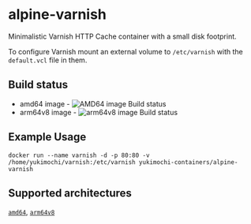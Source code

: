 # alpine-varnish
Minimalistic Varnish HTTP Cache container with a small disk footprint.

To configure Varnish mount an external volume to `/etc/varnish` with the
`default.vcl` file in them.

## Build status

- amd64 image - ![AMD64 image Build status](https://img.shields.io/docker/build/yukimochi/alpine-varnish.svg)
- arm64v8 image - ![arm64v8 image Build status](https://ci.yukimochi.com/api/badges/yukimochi-containers/alpine-varnish/status.svg?branch=master)

## Example Usage

````
docker run --name varnish -d -p 80:80 -v /home/yukimochi/varnish:/etc/varnish yukimochi-containers/alpine-varnish
````

## Supported architectures
[`amd64`](https://github.com/yukimochi-containers/alpine-varnish/blob/master/Dockerfile), [`arm64v8`](https://github.com/yukimochi-containers/alpine-varnish/blob/master/Dockerfile)
